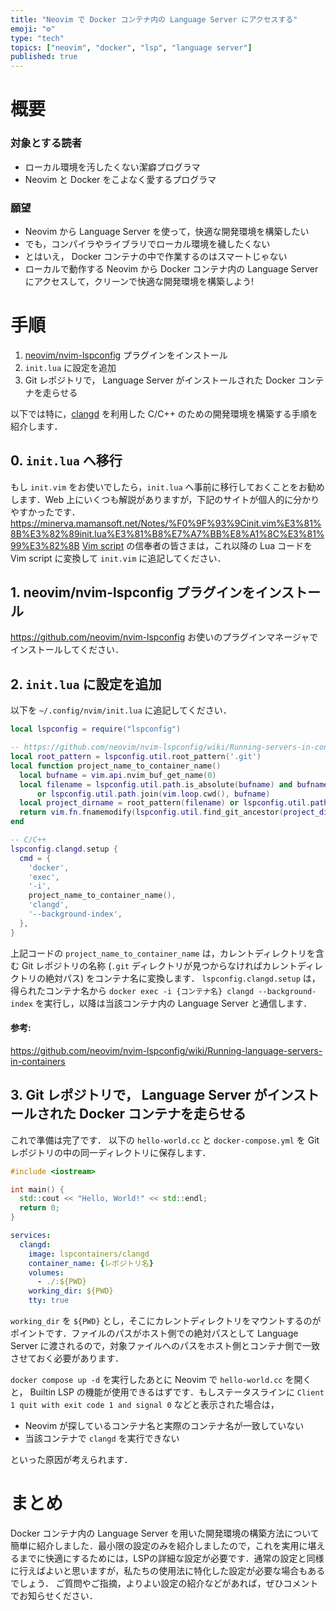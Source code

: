```yaml
---
title: "Neovim で Docker コンテナ内の Language Server にアクセスする"
emoji: "⚙️"
type: "tech"
topics: ["neovim", "docker", "lsp", "language server"]
published: true
---
```


# 概要
### 対象とする読者
- ローカル環境を汚したくない潔癖プログラマ
- Neovim と Docker をこよなく愛するプログラマ

### 願望
- Neovim から Language Server を使って，快適な開発環境を構築したい
- でも，コンパイラやライブラリでローカル環境を穢したくない
- とはいえ， Docker コンテナの中で作業するのはスマートじゃない
- ローカルで動作する Neovim から Docker コンテナ内の Language Server にアクセスして，クリーンで快適な開発環境を構築しよう!

# 手順

1. [neovim/nvim-lspconfig](https://github.com/neovim/nvim-lspconfig) プラグインをインストール
1. ```init.lua``` に設定を追加
1. Git レポジトリで， Language Server がインストールされた Docker コンテナを走らせる

以下では特に，[clangd](https://clangd.llvm.org/) を利用した C/C++ のための開発環境を構築する手順を紹介します．

## 0. ```init.lua``` へ移行
もし ```init.vim``` をお使いでしたら，```init.lua``` へ事前に移行しておくことをお勧めします．Web 上にいくつも解説がありますが，下記のサイトが個人的に分かりやすかったです．
https://minerva.mamansoft.net/Notes/%F0%9F%93%9Cinit.vim%E3%81%8B%E3%82%89init.lua%E3%81%B8%E7%A7%BB%E8%A1%8C%E3%81%99%E3%82%8B
[Vim script](https://ja.wikipedia.org/wiki/Vim_script) の信奉者の皆さまは，これ以降の Lua コードを Vim script に変換して ```init.vim``` に追記してください．

## 1. neovim/nvim-lspconfig プラグインをインストール
https://github.com/neovim/nvim-lspconfig
お使いのプラグインマネージャでインストールしてください．

## 2. ```init.lua``` に設定を追加
以下を ```~/.config/nvim/init.lua``` に追記してください．

```lua:init.lua
local lspconfig = require("lspconfig")

-- https://github.com/neovim/nvim-lspconfig/wiki/Running-servers-in-containers
local root_pattern = lspconfig.util.root_pattern('.git')
local function project_name_to_container_name()
  local bufname = vim.api.nvim_buf_get_name(0)
  local filename = lspconfig.util.path.is_absolute(bufname) and bufname
      or lspconfig.util.path.join(vim.loop.cwd(), bufname)
  local project_dirname = root_pattern(filename) or lspconfig.util.path.dirname(filename)
  return vim.fn.fnamemodify(lspconfig.util.find_git_ancestor(project_dirname), ':t')
end

-- C/C++
lspconfig.clangd.setup {
  cmd = {
    'docker',
    'exec',
    '-i',
    project_name_to_container_name(),
    'clangd',
    '--background-index',
  },
}
```

上記コードの ```project_name_to_container_name``` は，カレントディレクトリを含む Git レポジトリの名称 (```.git``` ディレクトリが見つからなければカレントディレクトリの絶対パス) をコンテナ名に変換します．
```lspconfig.clangd.setup``` は，得られたコンテナ名から ```docker exec -i {コンテナ名} clangd --background-index``` を実行し，以降は当該コンテナ内の Language Server と通信します．
#### 参考:
https://github.com/neovim/nvim-lspconfig/wiki/Running-language-servers-in-containers

## 3. Git レポジトリで， Language Server がインストールされた Docker コンテナを走らせる
これで準備は完了です．
以下の ```hello-world.cc``` と ```docker-compose.yml``` を Git レポジトリの中の同一ディレクトリに保存します．

```cpp:hello-world.cc
#include <iostream>

int main() {
  std::cout << "Hello, World!" << std::endl;
  return 0;
}
```

```yaml:docker-compose.yml
services:
  clangd:
    image: lspcontainers/clangd
    container_name: {レポジトリ名}
    volumes:
      - ./:${PWD}
    working_dir: ${PWD}
    tty: true
```

`working_dir` を `${PWD}` とし，そこにカレントディレクトリをマウントするのがポイントです．ファイルのパスがホスト側での絶対パスとして Language Server に渡されるので，対象ファイルへのパスをホスト側とコンテナ側で一致させておく必要があります．

```docker compose up -d``` を実行したあとに Neovim で ```hello-world.cc``` を開くと， Builtin LSP の機能が使用できるはずです．もしステータスラインに ```Client 1 quit with exit code 1 and signal 0``` などと表示された場合は，
- Neovim が探しているコンテナ名と実際のコンテナ名が一致していない
- 当該コンテナで ```clangd``` を実行できない

といった原因が考えられます．

# まとめ
Docker コンテナ内の Language Server を用いた開発環境の構築方法について簡単に紹介しました．最小限の設定のみを紹介しましたので，これを実用に堪えるまでに快適にするためには，LSPの詳細な設定が必要です．通常の設定と同様に行えばよいと思いますが，私たちの使用法に特化した設定が必要な場合もあるでしょう．
ご質問やご指摘，よりよい設定の紹介などがあれば，ぜひコメントでお知らせください．
